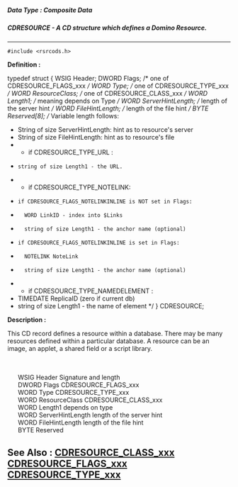 ##### Data Type : Composite Data
##### CDRESOURCE - A CD structure which defines a Domino Resource.
---
```
#include <rsrcods.h>
```

**Definition :**

typedef struct {
   WSIG  Header;
   DWORD Flags;            /* one of CDRESOURCE_FLAGS_xxx */
   WORD  Type;             /* one of CDRESOURCE_TYPE_xxx */
   WORD  ResourceClass;    /* one of CDRESOURCE_CLASS_xxx */
   WORD  Length1;          /* meaning depends on Type */
   WORD  ServerHintLength; /* length of the server hint */
   WORD  FileHintLength;   /* length of the file hint */
   BYTE  Reserved[8];
/* Variable length follows:
 *   String of size ServerHintLength: hint as to resource's server
 *   String of size FileHintLength: hint as to resource's file
 * - if CDRESOURCE_TYPE_URL : 
 *     string of size Length1 - the URL.
 * - if CDRESOURCE_TYPE_NOTELINK: 
 *     if CDRESOURCE_FLAGS_NOTELINKINLINE is NOT set in Flags:
 *       WORD LinkID - index into $Links
 *       string of size Length1 - the anchor name (optional)
 *     if CDRESOURCE_FLAGS_NOTELINKINLINE is set in Flags:
 *       NOTELINK NoteLink
 *       string of size Length1 - the anchor name (optional)
 * - if CDRESOURCE_TYPE_NAMEDELEMENT :
 *  TIMEDATE ReplicaID (zero if current db)
 *  string of size Length1 - the name of element
 */
} CDRESOURCE;

**Description :**

This CD record defines a resource within a database.  There may be many resources defined within a particular database.  A resource can be an image, an applet, a shared field or a script library.
<ul><br>
<br>
WSIG	Header			Signature and length<br>
DWORD	Flags			CDRESOURCE_FLAGS_xxx<br>
WORD	Type			CDRESOURCE_TYPE_xxx<br>
WORD 	ResourceClass		CDRESOURCE_CLASS_xxx<br>
WORD	Length1			depends on type	<br>
WORD	ServerHintLength	length of the server hint<br>
WORD	FileHintLength		length of the file hint	<br>
BYTE	Reserved</ul>



**See Also :**
[CDRESOURCE_CLASS_xxx](/domino-c-api-docs/reference/Symb/CDRESOURCE_CLASS_xxx)
[CDRESOURCE_FLAGS_xxx](/domino-c-api-docs/reference/Symb/CDRESOURCE_FLAGS_xxx)
[CDRESOURCE_TYPE_xxx](/domino-c-api-docs/reference/Symb/CDRESOURCE_TYPE_xxx)
---
